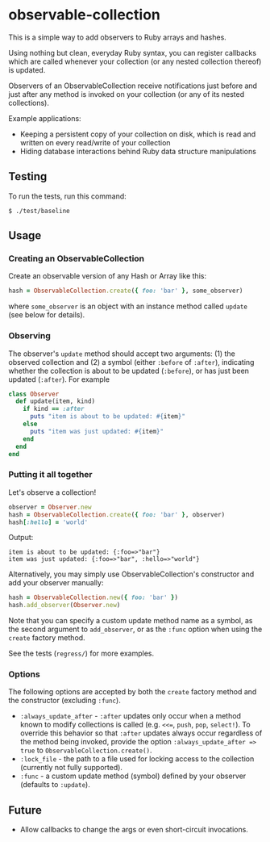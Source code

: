 # observable-collection
This is a simple way to add observers to Ruby arrays and hashes.

Using nothing but clean, everyday Ruby syntax, you can register callbacks which are called whenever your collection (or any nested collection thereof) is updated.

Observers of an ObservableCollection receive notifications just before and just after any method is invoked on your collection (or any of its nested collections).

Example applications:
* Keeping a persistent copy of your collection on disk, which is read and written on every read/write of your collection
* Hiding database interactions behind Ruby data structure manipulations

## Testing
To run the tests, run this command:

    $ ./test/baseline

## Usage

### Creating an ObservableCollection
Create an observable version of any Hash or Array like this:
```ruby
hash = ObservableCollection.create({ foo: 'bar' }, some_observer)
```
where `some_observer` is an object with an instance method called `update` (see below for details).

### Observing
The observer's `update` method should accept two arguments: (1) the observed collection and (2) a symbol (either `:before` of `:after`), indicating whether the collection is about to be updated (`:before`), or has just been updated (`:after`). For example
```ruby
class Observer
  def update(item, kind)
    if kind == :after
      puts "item is about to be updated: #{item}"
    else
      puts "item was just updated: #{item}"
    end
  end
end
```
### Putting it all together
Let's observe a collection!
```ruby
observer = Observer.new
hash = ObservableCollection.create({ foo: 'bar' }, observer)
hash[:hello] = 'world'
```
Output:

    item is about to be updated: {:foo=>"bar"}
    item was just updated: {:foo=>"bar", :hello=>"world"}

Alternatively, you may simply use ObservableCollection's constructor and add your observer manually:
```ruby
hash = ObservableCollection.new({ foo: 'bar' })
hash.add_observer(Observer.new)
```
Note that you can specify a custom update method name as a symbol, as the second argument to `add_observer`, or as the `:func` option when using the `create` factory method.

See the tests (`regress/`) for more examples.

### Options
The following options are accepted by both the `create` factory method and the constructor (excluding `:func`).
* `:always_update_after` - `:after` updates only occur when a method known to modify collections is called (e.g. `<<=`, `push`, `pop`, `select!`). To override this behavior so that `:after` updates always occur regardless of the method being invoked, provide the option `:always_update_after => true` to `ObservableCollection.create()`.
* `:lock_file` - the path to a file used for locking access to the collection (currently not fully supported).
* `:func` - a custom update method (symbol) defined by your observer (defaults to `:update`).

## Future
* Allow callbacks to change the args or even short-circuit invocations.

